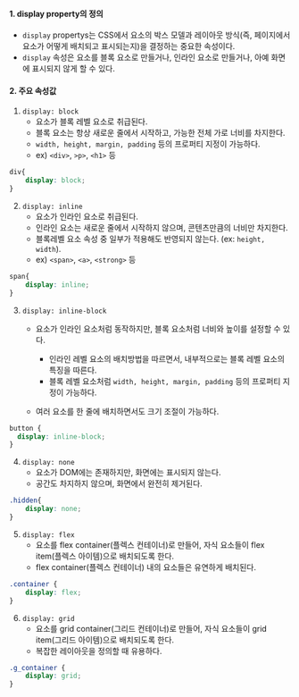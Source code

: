 
#### 1. display property의 정의

- `display` propertys는  CSS에서 요소의 박스 모델과 레이아웃 방식(즉, 페이지에서 요소가 어떻게 배치되고 표시되는지)을 결정하는 중요한 속성이다.
- `display` 속성은 요소를 블록 요소로 만들거나, 인라인 요소로 만들거나, 아예 화면에 표시되지 않게 할 수 있다.

#### 2. 주요 속성값

1. `display: block`
	- 요소가 블록 레벨 요소로 취급된다.
	- 블록 요소는 항상 새로운 줄에서 시작하고, 가능한 전체 가로 너비를 차지한다.
	- `width, height, margin, padding` 등의 프로퍼티 지정이 가능하다.
	- ex) `<div>`, `>p>`, `<h1>` 등
```css
div{
	display: block;
}
```

2. `display: inline`
	- 요소가 인라인 요소로 취급된다.
	- 인라인 요소는 새로운 줄에서 시작하지 않으며, 콘텐츠만큼의 너비만 차지한다.
	- 블록레벨 요소 속성 중 일부가 적용해도 반영되지 않는다. (ex: `height, width`).
	- ex) `<span>`, `<a>`, `<strong>` 등
```css
span{
	display: inline;
}
```

3. `display: inline-block`
	- 요소가 인라인 요소처럼 동작하지만, 블록 요소처럼 너비와 높이를 설정할 수 있다.
		- 인라인 레벨 요소의 배치방법을 따르면서, 내부적으로는 블록 레벨 요소의 특징을 따른다.
		- 블록 레벨 요소처럼 `width, height, margin, padding` 등의 프로퍼티 지정이 가능하다.
	
	- 여러 요소를 한 줄에 배치하면서도 크기 조절이 가능하다.
```css
button {
  display: inline-block;
}
```

4. `display: none`
	- 요소가 DOM에는 존재하지만, 화면에는 표시되지 않는다.
	- 공간도 차지하지 않으며, 화면에서 완전히 제거된다.
```css
.hidden{
	display: none;
}
```


5. `display: flex`
	- 요소를 flex container(플렉스 컨테이너)로 만들어, 자식 요소들이 flex item(플렉스 아이템)으로 배치되도록 한다.
	- flex container(플렉스 컨테이너) 내의 요소들은 유연하게 배치된다.
```css
.container {
	display: flex; 
}
```

6. `display: grid`
	- 요소를 grid container(그리드 컨테이너)로 만들어, 자식 요소들이 grid item(그리드 아이템)으로 배치되도록 한다.
	- 복잡한 레이아웃을 정의할 때 유용하다.
```css
.g_container {
	display: grid; 
}
```